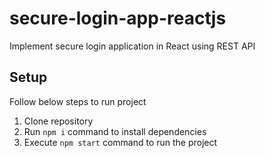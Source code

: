 # secure-login-app-reactjs
Implement secure login application in React using REST API


## Setup
Follow below steps to run project

1. Clone repository
2. Run `npm i` command to install dependencies
3. Execute `npm start` command to run the project